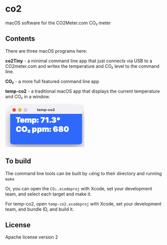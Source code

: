 # co2
macOS software for the CO2Meter.com CO₂ meter

## Contents

There are three macOS programs here:

**co2Tiny** - a minimal command line app that just connects via USB to a CO2meter.com  and writes the temperature and CO₂ level to the command line.

**CO₂** - a more full featured command line app

**temp-co2** - a traditional macOS app that displays the current temperature and CO₂ in a window.

![](images/temp-co2ScreenShot.png)

## To build

The command line tools can be built by `cd`ing to their directory and running `make`

Or, you can open the `CO₂.xcodeproj` with Xcode, set your development team, and select each target and make it.

For temp-co2, open  `temp-co2.xcodeproj` with Xcode, set your development team, and bundle ID, and build it.


## License

Apache license version 2
